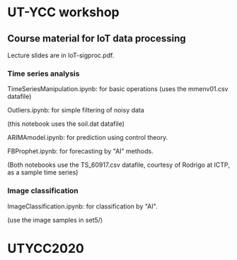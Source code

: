 # UT-YCC workshop 
## Course material for IoT data processing

Lecture slides are in IoT-sigproc.pdf.

### Time series analysis

TimeSeriesManipulation.ipynb: for basic operations
(uses the mmenv01.csv datafile)

Outliers.ipynb: for simple filtering of noisy data

(this notebook uses the soil.dat datafile)

ARIMAmodel.ipynb: for prediction using control theory.

FBProphet.ipynb: for forecasting by "AI" methods.

(Both notebooks use the TS_60917.csv datafile, courtesy
of Rodrigo at ICTP, as a sample time series)


### Image classification

ImageClassification.ipynb: for classification by "AI".

(use the image samples in set5/)




# UTYCC2020
